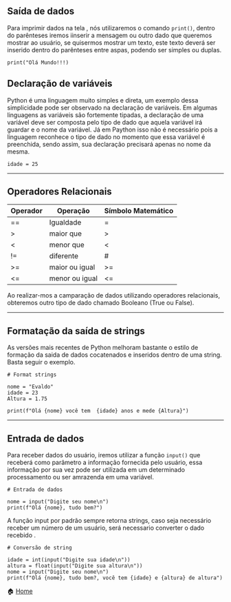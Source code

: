 ## Saída de dados

Para imprimir dados na tela , nós utilizaremos o comando `print()`, dentro do parênteses iremos iinserir a mensagem ou outro dado que queremos mostrar ao usuário, se
quisermos mostrar um texto, este texto deverá ser inserido dentro do parênteses entre aspas, podendo ser simples ou duplas.

`print("Olá Mundo!!!)`

## Declaração de variáveis

Python é uma linguagem muito simples e direta, um exemplo dessa simplicidade pode ser observado na declaração de variáveis. Em algumas linguagens as variáveis são 
fortemente tipadas, a declaração de uma variável deve ser composta pelo tipo de dado que aquela variável irá guardar e o nome da variável. Já em Paython isso não 
é necessário pois a linguagem reconhece o tipo de dado no momento que essa variável é preenchida, sendo assim, sua declaração precisará apenas no nome da mesma.

` idade = 25 `

---

## Operadores Relacionais

|Operador|Operação|Símbolo Matemático|
|--------|---------|-----------------|
|    ==  |Igualdade|       =         |
|   >    | maior que|      >         |
|   <    |menor que|       <         |
|   !=   | diferente|      #         |
|   >=   | maior ou igual|   >=     |
|   <=    | menor ou igual|   <=     |

Ao realizar-mos a camparação de dados utilizando operadores relacionais, obteremos outro tipo de dado chamado Booleano (True ou False).

---

## Formatação da saída de strings
 As versões mais recentes de Python melhoram bastante o estilo de formação da saida de dados cocatenados e inseridos dentro de uma string. Basta seguir o exemplo.
 
 ```
 # Format strings

nome = "Evaldo"
idade = 23
Altura = 1.75

print(f"Olá {nome} você tem  {idade} anos e mede {Altura}")
```
---

## Entrada de dados

Para receber dados do usuário, iremos utilizar a função `input()` que receberá como parâmetro a informação fornecida pelo usuário, essa informação por sua vez
pode ser utilizada em um determinado processamento ou ser amrazenda em uma variável.

```
# Entrada de dados

nome = input("Digite seu nome\n")
print(f"Olá {nome}, tudo bem?")
```
A função input por padrão sempre retorna strings, caso seja necessário receber um número de um usuário, será necessario converter o dado recebido .
```
# Conversão de string

idade = int(input("Digite sua idade\n"))
altura = float(input("Digite sua altura\n"))
nome = input("Digite seu nome\n")
print(f"Olá {nome}, tudo bem?, você tem {idade} e {altura} de altura")
```

:house: [Home](https://github.com/Evaldo-comp/Python-EEEP-JJLG)

